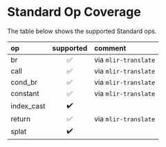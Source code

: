 # Standard Op Coverage

The table below shows the supported Standard ops.

| op                    | supported          | comment |
| :-------------------- |:------------------:| :------ |
| br                    | :white_check_mark: | via `mlir-translate` |
| call                  | :white_check_mark: | via `mlir-translate` |
| cond_br               | :white_check_mark: | via `mlir-translate` |
| constant              | :white_check_mark: | via `mlir-translate` |
| index_cast            | :heavy_check_mark: | |
| return                | :white_check_mark: | via `mlir-translate` |
| splat                 | :heavy_check_mark: | |
